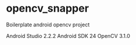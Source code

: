 # opencv_snapper

Boilerplate android opencv project

Android Studio 2.2.2
Android SDK 24
OpenCV 3.1.0